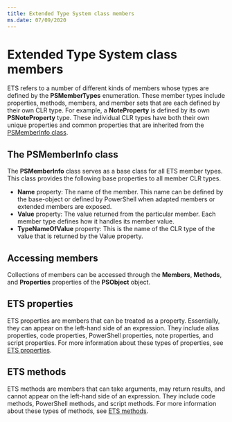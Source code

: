 ```yaml
---
title: Extended Type System class members
ms.date: 07/09/2020
---
```

# Extended Type System class members

ETS refers to a number of different kinds of members whose types are defined by the
**PSMemberTypes** enumeration. These member types include properties, methods, members, and member
sets that are each defined by their own CLR type. For example, a **NoteProperty** is defined by its
own **PSNoteProperty** type. These individual CLR types have both their own unique properties and
common properties that are inherited from the
[PSMemberInfo class](/dotnet/api/system.management.automation.psmemberinfo).

## The PSMemberInfo class

The **PSMemberInfo** class serves as a base class for all ETS member types. This class provides the
following base properties to all member CLR types.

- **Name** property: The name of the member. This name can be defined by the base-object or defined
  by PowerShell when adapted members or extended members are exposed.
- **Value** property: The value returned from the particular member. Each member type defines how it
  handles its member value.
- **TypeNameOfValue** property: This is the name of the CLR type of the value that is returned by
  the Value property.

## Accessing members

Collections of members can be accessed through the **Members**, **Methods**, and **Properties**
properties of the **PSObject** object.

## ETS properties

ETS properties are members that can be treated as a property. Essentially, they can appear on the
left-hand side of an expression. They include alias properties, code properties, PowerShell
properties, note properties, and script properties. For more information about these types of
properties, see [ETS properties](properties.md).

## ETS methods

ETS methods are members that can take arguments, may return results, and cannot appear on the
left-hand side of an expression. They include code methods, PowerShell methods, and script methods.
For more information about these types of methods, see [ETS methods](methods.md).
